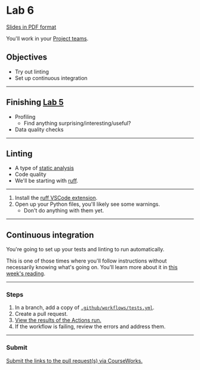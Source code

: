 # Lab 6

[Slides in PDF format](https://github.com/advanced-computing/lab_examples/blob/main/lab_06_slides/lab_06.pdf)

You'll work in your [Project teams](../docs/project_teams.csv).

## Objectives

- Try out linting
- Set up continuous integration

---

## Finishing [Lab 5](lab_05.md)

- Profiling
  - Find anything surprising/interesting/useful?
- Data quality checks

---

## Linting

- A type of [static analysis](https://en.wikipedia.org/wiki/Static_program_analysis)
- Code quality
- We'll be starting with [ruff](https://docs.astral.sh/ruff/).

---

1. Install the [ruff VSCode extension](https://marketplace.visualstudio.com/items?itemName=charliermarsh.ruff).
1. Open up your Python files, you'll likely see some warnings.
   - Don't do anything with them yet.

---

## Continuous integration

You're going to set up your tests and linting to run automatically.

This is one of those times where you'll follow instructions without necessarily knowing what's going on. You'll learn more about it in [this week's reading](../readings/week_07.md#readings).

---

### Steps

1. In a branch, add a copy of [`.github/workflows/tests.yml`](../.github/workflows/tests.yml).
1. Create a pull request.
1. [View the results of the Actions run.](https://docs.github.com/en/actions/writing-workflows/quickstart#viewing-your-workflow-results)
1. If the workflow is failing, review the errors and address them.

---

### Submit

[Submit the links to the pull request(s) via CourseWorks.](https://courseworks2.columbia.edu/courses/210480/assignments)
